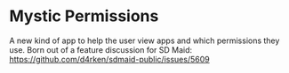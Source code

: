 # Mystic Permissions

A new kind of app to help the user view apps and which permissions they use.
Born out of a feature discussion for SD Maid: https://github.com/d4rken/sdmaid-public/issues/5609
